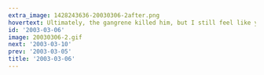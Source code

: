 ```yaml
---
extra_image: 1428243636-20030306-2after.png
hovertext: Ultimately, the gangrene killed him, but I still feel like you gotta live in the moment.
id: '2003-03-06'
image: 20030306-2.gif
next: '2003-03-10'
prev: '2003-03-05'
title: '2003-03-06'
---
```

